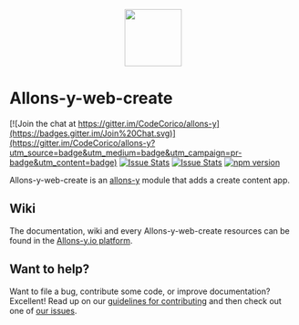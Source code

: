 <p align="center"><img src="http://codecorico.com/allons-y-logo.png" height="100" /></p>

# Allons-y-web-create

[![Join the chat at https://gitter.im/CodeCorico/allons-y](https://badges.gitter.im/Join%20Chat.svg)](https://gitter.im/CodeCorico/allons-y?utm_source=badge&utm_medium=badge&utm_campaign=pr-badge&utm_content=badge)
[![Issue Stats](http://issuestats.com/github/codecorico/allons-y-web-create/badge/issue)](http://issuestats.com/github/codecorico/allons-y)
[![Issue Stats](http://issuestats.com/github/codecorico/allons-y-web-create/badge/pr)](http://issuestats.com/github/codecorico/allons-y)
[![npm version](https://badge.fury.io/js/allons-y-web-create.svg)](https://badge.fury.io/js/allons-y-web-create)

Allons-y-web-create is an [allons-y](https://github.com/CodeCorico/allons-y) module that adds a create content app.

## Wiki

The documentation, wiki and every Allons-y-web-create resources can be found in the [Allons-y.io platform](https://allons-y.io).

## Want to help?

Want to file a bug, contribute some code, or improve documentation? Excellent! Read up on our [guidelines for contributing](CONTRIBUTING.md) and then check out one of [our issues](https://github.com/CodeCorico/allons-y-web-create/issues).
